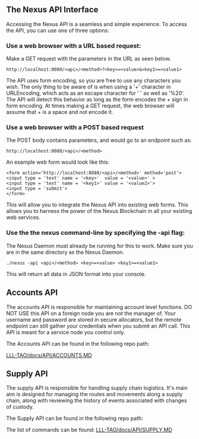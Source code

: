 The Nexus API Interface
-----------------------   

Accessing the Nexus API is a seamless and simple experience. To access the API, you can use one of three options:


### Use a web browser with a URL based request:

Make a GET request with the parameters in the URL as seen below.

```
http://localhost:8080/<api>/<method>?<key>=<value>&<key1>=<value1>
```

The API uses form encoding, so you are free to use any characters you wish. The only thing to be aware of is when using
a '+' character in URLEncoding, which acts as an escape character for ' ' as well as '%20'. The API will detect this
behavior as long as the form encodes the + sign in form encoding. At times making a GET request, the web browser will
assume that + is a space and not encode it.


### Use a web browser with a POST based request

The POST body contains parameters, and would go to an endpoint such as:
```
http://localhost:8080/<api>/<method>
```

An example web form would look like this:
```
<form action='http://localhost:8080/<api>/<method>' method='post'>
<input type = 'text' name = '<key>'  value = '<value>' >
<input type = 'text' name = '<key1>' value = '<value2>'>
<input type = 'submit'>
</form>
```

This will allow you to integrate the Nexus API into existing web forms.
This allows you to harness the power of the Nexus Blockchain in all your existing web services.


### Use the the nexus command-line by specifying the -api flag:

The Nexus Daemon must already be running for this to work. Make sure you are in the same directory as the Nexus Daemon.

```
./nexus -api <api>/<method> <key>=<value> <key1>=<value1>
```

This will return all data in JSON format into your console.


## Accounts API

The accounts API is responsible for maintaining account level
functions. DO NOT USE this API on a foreign node you are not the
manager of. Your username and password are stored in secure
allocators, but the remote endpoint can still gather your credentials
when you submit an API call. This API is meant for a service node you
control only.

The Accounts API can be found in the following repo path:

[LLL-TAO/docs/API/ACCOUNTS.MD](API/ACCOUNTS.MD)


## Supply API

The supply API is responsible for handling supply chain
logistics. It's main aim is designed for managing the routes and
movements along a supply chain, along with reviewing the history of
events associated with changes of custody.

The Supply API can be found in the following repo path:

The list of commands can be found:
[LLL-TAO/docs/API/SUPPLY.MD](API/SUPPLY.MD)
